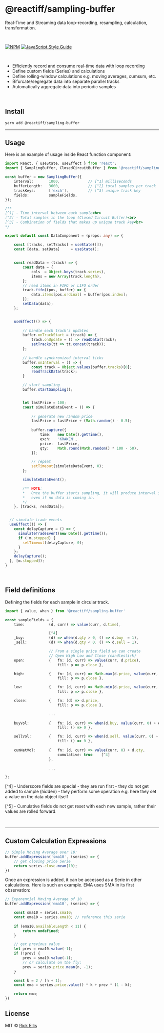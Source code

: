 # @reactiff/sampling-buffer

Real-Time and Streaming data loop-recording, resampling, calculation, transformation.

<br>

[![NPM](https://img.shields.io/npm/v/@reactiff/sampling-buffer.svg)](https://www.npmjs.com/package/@reactiff/sampling-buffer) [![JavaScript Style Guide](https://img.shields.io/badge/code_style-standard-brightgreen.svg)](https://standardjs.com)

<br>

- Efficiently record and consume real-time data with loop recording
- Define custom fields (Series) and calculations
- Define rolling-window calculations e.g. moving averages, cumsum, etc.
- Bifurcate/segregate data into separate parallel tracks
- Automatically aggregate data into periodic samples

<br>


## Install

```bash
yarn add @reactiff/sampling-buffer
```

---

## Usage

Here is an example of usage inside React function component:

```ts
import React, { useState, useEffect } from 'react';
import { SamplingBuffer, ClosedCircuitBuffer } from '@reactiff/sampling-buffer';

const buffer = new SamplingBuffer({
    interval:       1000,             // [^1] milliseconds
    bufferLength:   3600,             // [^2] total samples per track
    trackKeys:      ['exch'],         // [^3] unique track key 
    fields:         sampleFields,
});

/**
[^1] - Time interval between each sample<br>
[^2] - Total samples in the loop (Closed Circuit Buffer)<br>
[^3] - Combination of fields that makes up unique track key<br>
*/

export default const DataComponent = (props: any) => {

    const [tracks, setTracks] = useState([]);
    const [data, setData]     = useState();
    
    
    const readData = (track) => {
        const data = {
            cols  = Object.keys(track.series),
            items = new Array(track.length),
        };
        // read items in FIFO or LIFO order
        track.fifo((pos, buffer) => {
            data.items[pos.ordinal] = buffer[pos.index];
        });
        setData(data);
    };


    useEffect(() => {
        
        // handle each track's updates
        buffer.onTrackStart = (track) => {
            track.onUpdate = () => readData(track);
            setTracks(tt => tt.concat(track));
        };
        
        // handle synchronized interval ticks
        buffer.onInterval = () => {
            const track = Object.values(buffer.tracks)[0];
            readTrackData(track);
        }

        // start sampling
        buffer.startSampling();


        let lastPrice = 100;
        const simulateDataEvent = () => {
            
            // generate new random price
            lastPrice = lastPrice + (Math.random() - 0.5);
            
            buffer.capture({
                time:   new Date().getTime(),
                exch:   'KRAKEN',
                price:  lastPrice,
                qty:    Math.round(Math.random() * 100 - 50),
            });

            // repeat
            setTimeout(simulateDataEvent, 0);
        };

        simulateDataEvent();

        /** NOTE:
        *   Once the buffer starts sampling, it will produce interval samples
        *   even if no data is coming in.
        */
    }, [tracks, readData]);


  // simulate trade events
  useEffect(() => {
    const delayCapture = () => {
      simulateTradeEvent(new Date().getTime());
      if (!m.stopped) {
        setTimeout(delayCapture, 0);
      }
    };
    delayCapture();
  }, [m.stopped]);
}

```


<br>

## Field definitions
Defining the fields for each sample in circular track.

```ts
import { value, when } from '@reactiff/sampling-buffer'

const sampleFields = {            
    time:           (d, curr) => value(curr, d.time), 

                    [^4]
    _buy:           (d) => when(d.qty > 0, () => d.buy  = 1),
    _sell:          (d) => when(d.qty < 0, () => d.sell = 1),

                    // From a single price field we can create
                    // Open High Low and Close (candlestick)
    open:           {   fn: (d, curr) => value(curr, d.price), 
                        fill: p => p.close }, 

    high:           {   fn: (d, curr) => Math.max(d.price, value(curr, d.price)), 
                        fill: p => p.close }, 

    low:            {   fn: (d, curr) => Math.min(d.price, value(curr, d.price)), 
                        fill: p => p.close },

    close:          {   fn: (d) => d.price, 
                        fill: p => p.close },

                    ...
    
    buyVol:         {   fn: (d, curr) => when(d.buy, value(curr, 0) + d.qty), 
                        fill: () => 0 },

    sellVol:        {   fn: (d, curr) => when(d.sell, value(curr, 0) + d.qty), 
                        fill: () => 0 },
    
    cumNetVol:      {   fn: (d, curr) => value(curr, 0) + d.qty, 
                        cumulative: true    [^4]
                    },

                    ...

};
```

[^4] - Underscore fields are special
        - they are run first
        - they do not get added to sample (hidden)
        - they perform some operation e.g. here they set a value on the data object itself
        <br>

[^5] - Cumulative fields do not get reset with each new sample, rather their values are rolled forward.

<br>

---


## Custom Calculation Expressions

```ts
// Simple Moving Average over 10:
buffer.addExpression('sma10', (series) => {
    // get closing price Serie
    return series.close.mean(10);
})
```

Once an expression is added, it can be accessed as a Serie in other calculations.  Here is such an example.  EMA uses SMA in its first observation:
```ts
// Exponential Moving Average of 10
buffer.addExpression('ema10', (series) => {

    const sma10 = series.sma10; 
    const ema10 = series.ema10; // reference this serie  
  
    if (ema10.availableLength < 11) {
        return undefined;
    }

    // get previous value
    let prev = ema10.value(-1);
    if (!prev) {
        prev = sma10.value(-1);
        // or calculate on the fly:
        prev = series.price.mean(n, -1);
    }

    const k = 2 / (n + 1);
    const ema = series.price.value() * k + prev * (1 - k);

    return ema;
})
```   


## License

MIT © [Rick Ellis](https://github.com/reactiff)
